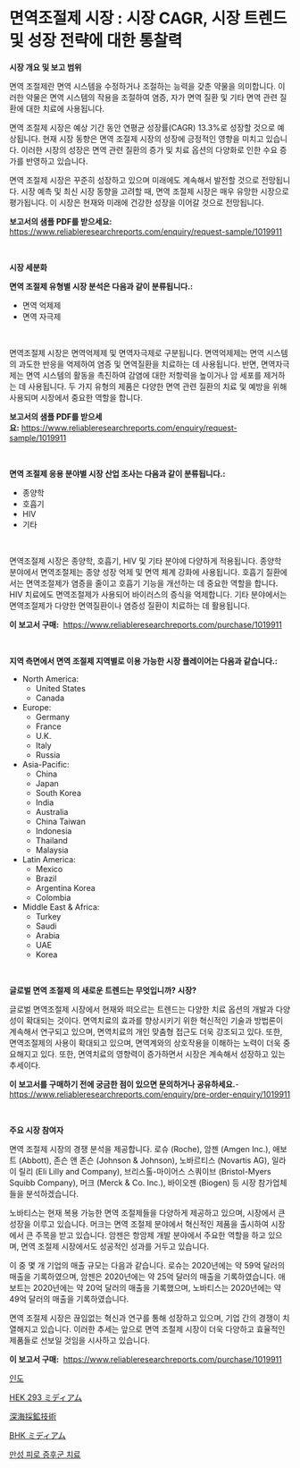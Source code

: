 <p><h1>면역조절제 시장 : 시장 CAGR, 시장 트렌드 및 성장 전략에 대한 통찰력</h1></p><p><strong>시장 개요 및 보고 범위</strong></p>
<p><p>면역 조절제란 면역 시스템을 수정하거나 조절하는 능력을 갖춘 약물을 의미합니다. 이러한 약물은 면역 시스템의 작용을 조절하여 염증, 자가 면역 질환 및 기타 면역 관련 질환에 대한 치료에 사용됩니다.</p><p>면역 조절제 시장은 예상 기간 동안 연평균 성장률(CAGR) 13.3%로 성장할 것으로 예상됩니다. 현재 시장 동향은 면역 조절제 시장의 성장에 긍정적인 영향을 미치고 있습니다. 이러한 시장의 성장은 면역 관련 질환의 증가 및 치료 옵션의 다양화로 인한 수요 증가를 반영하고 있습니다.</p><p>면역 조절제 시장은 꾸준히 성장하고 있으며 미래에도 계속해서 발전할 것으로 전망됩니다. 시장 예측 및 최신 시장 동향을 고려할 때, 면역 조절제 시장은 매우 유망한 시장으로 평가됩니다. 이 시장은 현재와 미래에 건강한 성장을 이어갈 것으로 전망됩니다.</p></p>
<p><strong>보고서의 샘플 PDF를 받으세요:</strong> <a href="https://www.reliableresearchreports.com/enquiry/request-sample/1019911">https://www.reliableresearchreports.com/enquiry/request-sample/1019911</a></p>
<p>&nbsp;</p>
<p><strong>시장 세분화</strong></p>
<p><strong>면역 조절제 유형별 시장 분석은 다음과 같이 분류됩니다.:</strong></p>
<p><ul><li>면역 억제제</li><li>면역 자극제</li></ul></p>
<p>&nbsp;</p>
<p><p>면역조절제 시장은 면역억제제 및 면역자극제로 구분됩니다. 면역억제제는 면역 시스템의 과도한 반응을 억제하여 염증 및 면역질환을 치료하는 데 사용됩니다. 반면, 면역자극제는 면역 시스템의 활동을 촉진하여 감염에 대한 저항력을 높이거나 암 세포를 제거하는 데 사용됩니다. 두 가지 유형의 제품은 다양한 면역 관련 질환의 치료 및 예방을 위해 사용되며 시장에서 중요한 역할을 합니다.</p></p>
<p><strong>보고서의 샘플 PDF를 받으세요:</strong>&nbsp;<a href="https://www.reliableresearchreports.com/enquiry/request-sample/1019911">https://www.reliableresearchreports.com/enquiry/request-sample/1019911</a></p>
<p>&nbsp;</p>
<p><strong> 면역 조절제 응용 분야별 시장 산업 조사는 다음과 같이 분류됩니다.:</strong></p>
<p><ul><li>종양학</li><li>호흡기</li><li>HIV</li><li>기타</li></ul></p>
<p>&nbsp;</p>
<p><p>면역조절제 시장은 종양학, 호흡기, HIV 및 기타 분야에 다양하게 적용됩니다. 종양학 분야에서 면역조절제는 종양 성장 억제 및 면역 체계 강화에 사용됩니다. 호흡기 질환에서는 면역조절제가 염증을 줄이고 호흡기 기능을 개선하는 데 중요한 역할을 합니다. HIV 치료에도 면역조절제가 사용되어 바이러스의 증식을 억제합니다. 기타 분야에서는 면역조절제가 다양한 면역질환이나 염증성 질환이 치료하는 데 활용됩니다.</p></p>
<p><strong>이 보고서 구매:</strong>&nbsp; <a href="https://www.reliableresearchreports.com/purchase/1019911">https://www.reliableresearchreports.com/purchase/1019911</a></p>
<p>&nbsp;</p>
<p><strong>지역 측면에서 면역 조절제 지역별로 이용 가능한 시장 플레이어는 다음과 같습니다.:</strong></p>
<p><ul>
    <li>
        North America:
        <ul>
            <li>United States</li>
            <li>Canada</li>
        </ul>
    </li>
    <li>
        Europe:
        <ul>
            <li>Germany</li>
            <li>France</li>
            <li>U.K.</li>
            <li>Italy</li>
            <li>Russia</li>
        </ul>
    </li>
    <li>
        Asia-Pacific:
        <ul>
            <li>China</li>
            <li>Japan</li>
            <li>South Korea</li>
            <li>India</li>
            <li>Australia</li>
            <li>China Taiwan</li>
            <li>Indonesia</li>
            <li>Thailand</li>
            <li>Malaysia</li>
        </ul>
    </li>
    <li>
        Latin America:
        <ul>
            <li>Mexico</li>
            <li>Brazil</li>
            <li>Argentina Korea</li>
            <li>Colombia</li>
        </ul>
    </li>
    <li>
        Middle East & Africa:
        <ul>
            <li>Turkey</li>
            <li>Saudi</li>
            <li>Arabia</li>
            <li>UAE</li>
            <li>Korea</li>
        </ul>
    </li>
    </ul></p>
<p>&nbsp;</p>
<p><strong>글로벌 면역 조절제 의 새로운 트렌드는 무엇입니까? 시장?</strong></p>
<p><p>글로벌 면역조절제 시장에서 현재와 떠오르는 트렌드는 다양한 치료 옵션의 개발과 다양성이 확대되는 것이다. 면역치료의 효과를 향상시키기 위한 혁신적인 기술과 방법론이 계속해서 연구되고 있으며, 면역치료의 개인 맞춤형 접근도 더욱 강조되고 있다. 또한, 면역조절제의 사용이 확대되고 있으며, 면역계와의 상호작용을 이해하는 노력이 더욱 중요해지고 있다. 또한, 면역치료의 영향력이 증가하면서 시장은 계속해서 성장하고 있는 추세이다.</p></p>
<p><strong>이 보고서를 구매하기 전에 궁금한 점이 있으면 문의하거나 공유하세요.</strong>- <a href="https://www.reliableresearchreports.com/enquiry/pre-order-enquiry/1019911">https://www.reliableresearchreports.com/enquiry/pre-order-enquiry/1019911</a></p>
<p>&nbsp;</p>
<p><strong>주요 시장 참여자</strong></p>
<p><p>면역 조절제 시장의 경쟁 분석을 제공합니다. 로슈 (Roche), 암젠 (Amgen Inc.), 애보트 (Abbott), 존슨 앤 존슨 (Johnson & Johnson), 노바르티스 (Novartis AG), 일라이 릴리 (Eli Lilly and Company), 브리스톨-마이어스 스쿼이브 (Bristol-Myers Squibb Company), 머크 (Merck & Co. Inc.), 바이오젠 (Biogen) 등 시장 참가업체들을 분석하겠습니다. </p><p>노바티스는 현재 복용 가능한 면역 조절제들을 다양하게 제공하고 있으며, 시장에서 큰 성장을 이루고 있습니다. 머크는 면역 조절제 분야에서 혁신적인 제품을 출시하여 시장에서 큰 주목을 받고 있습니다. 암젠은 항암제 개발 분야에서 주요한 역할을 하고 있으며, 면역 조절제 시장에서도 성공적인 성과를 거두고 있습니다. </p><p>이 중 몇 개 기업의 매출 규모는 다음과 같습니다. 로슈는 2020년에는 약 59억 달러의 매출을 기록하였으며, 암젠은 2020년에는 약 25억 달러의 매출을 기록하였습니다. 애보트는 2020년에는 약 20억 달러의 매출을 기록했으며, 노바티스는 2020년에는 약 49억 달러의 매출을 기록하였습니다. </p><p>면역 조절제 시장은 끊임없는 혁신과 연구를 통해 성장하고 있으며, 기업 간의 경쟁이 치열해지고 있습니다. 이러한 추세는 앞으로 면역 조절제 시장이 더욱 다양하고 효율적인 제품들로 선보일 것임을 시사하고 있습니다.</p></p>
<p><strong>이 보고서 구매:</strong>&nbsp;&nbsp;<a href="https://www.reliableresearchreports.com/purchase/1019911">https://www.reliableresearchreports.com/purchase/1019911</a></p>
<p><p><a href="https://medium.com/@kenyonjohns/%EC%9D%B8%EB%8D%B4-%EC%8B%9C%EC%9E%A5-%EB%B6%84%EC%84%9D-cagr-%EC%8B%9C%EC%9E%A5-%EC%84%B8%EB%B6%84%ED%99%94-%EB%B0%8F-%EA%B8%80%EB%A1%9C%EB%B2%8C-%EC%82%B0%EC%97%85-%EA%B0%9C%EC%9A%94-d02c21050f3d">인도</a></p><p><a href="https://github.com/vlcostes/Market-Research-Report-List-1/blob/main/710222612376.md">HEK 293 ミディアム</a></p><p><a href="https://medium.com/@kaiyohnson76845/%E6%B7%B1%E6%B5%B7%E6%8E%A1%E6%8E%98%E6%8A%80%E8%A1%93%E5%B8%82%E5%A0%B4%E3%83%AC%E3%83%9D%E3%83%BC%E3%83%88%E3%81%AF-%E3%81%93%E3%81%AE%E5%B8%82%E5%A0%B4%E3%81%AE%E6%9C%80%E6%96%B0%E3%83%88%E3%83%AC%E3%83%B3%E3%83%89%E3%81%A8%E6%88%90%E9%95%B7%E6%A9%9F%E4%BC%9A%E3%82%92%E6%98%8E%E3%82%89%E3%81%8B%E3%81%AB%E3%81%97%E3%81%A6%E3%81%84%E3%81%BE%E3%81%99-d6b6a64a0a00">深海採鉱技術</a></p><p><a href="https://github.com/EstaSprer20231/Market-Research-Report-List-1/blob/main/588971812377.md">BHK ミディアム</a></p><p><a href="https://medium.com/@fabiancobuc20222022/%EB%A7%8C%EC%84%B1-%ED%94%BC%EB%A1%9C-%EC%A6%9D%ED%9B%84%EA%B5%B0-%EC%B9%98%EB%A3%8C-%EC%8B%9C%EC%9E%A5%EC%9D%80-%EC%8B%9C%EC%9E%A5-%EC%A0%90%EC%9C%A0%EC%9C%A8-%EC%8B%9C%EC%9E%A5-%EB%8F%99%ED%96%A5-%EB%B0%8F-%EC%8B%9C%EC%9E%A5-%EC%84%B1%EC%9E%A5%EC%97%90-%EB%8C%80%ED%95%9C-%EC%A0%95%EB%B3%B4%EB%A5%BC-%EC%A0%9C%EA%B3%B5%ED%95%A9%EB%8B%88%EB%8B%A4-0db8f22cb053">만성 피로 증후군 치료</a></p></p>
